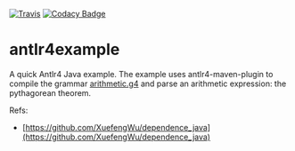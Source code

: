 [![Travis](https://travis-ci.org/teverett/antlr4example.svg?branch=master)](https://travis-ci.org/teverett/antlr4example)
[![Codacy Badge](https://api.codacy.com/project/badge/Grade/c93d218c4f4f470c9b3fb53a8f4bc626)](https://www.codacy.com/app/teverett/antlr4example?utm_source=github.com&amp;utm_medium=referral&amp;utm_content=teverett/antlr4example&amp;utm_campaign=Badge_Grade)

# antlr4example

A quick Antlr4 Java example.  The example uses antlr4-maven-plugin to compile the grammar [arithmetic.g4](https://github.com/antlr/grammars-v4/tree/master/arithmetic) and parse an arithmetic expression: the pythagorean theorem.

Refs:

 - [https://github.com/XuefengWu/dependence_java](https://github.com/XuefengWu/dependence_java)